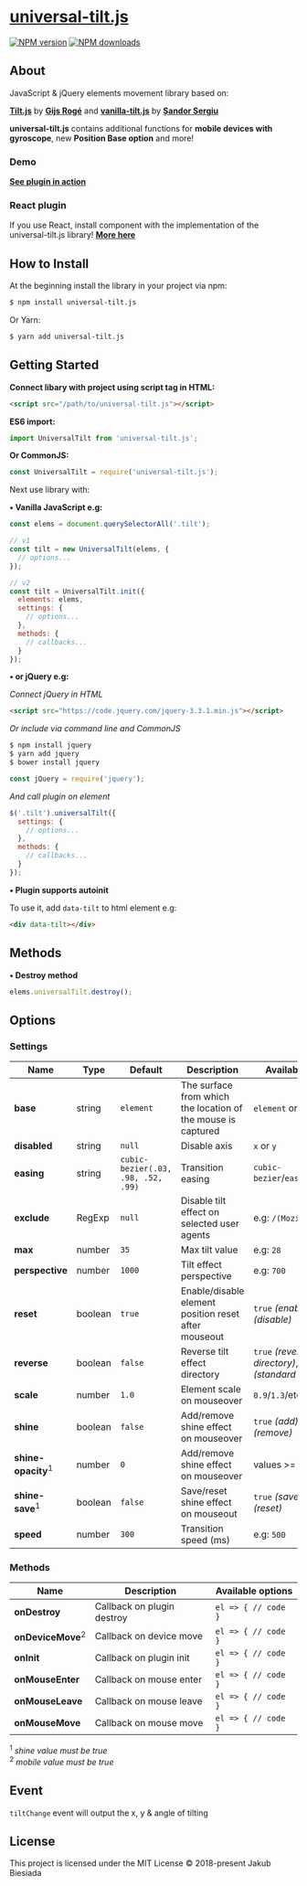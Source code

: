 # [universal-tilt.js](https://github.com/jb1905/universal-tilt.js)

[![NPM version](http://img.shields.io/npm/v/universal-tilt.js.svg?style=flat-square)](https://www.npmjs.com/package/universal-tilt.js)
[![NPM downloads](http://img.shields.io/npm/dm/universal-tilt.js.svg?style=flat-square)](https://www.npmjs.com/package/universal-tilt.js)

## About
JavaScript & jQuery elements movement library based on:

**[Tilt.js](https://gijsroge.github.io/tilt.js/)** by **[Gijs Rogé](https://twitter.com/GijsRoge)** and **[vanilla-tilt.js](https://micku7zu.github.io/vanilla-tilt.js/index.html)** by **[Șandor Sergiu](https://github.com/micku7zu)**

**universal-tilt.js** contains additional functions for **mobile devices with gyroscope**, new **Position Base option** and more!

### Demo
**[See plugin in action](https://jb1905.github.io/universal-tilt.js/)**

### React plugin
If you use React, install component with the implementation of the universal-tilt.js library!
**[More here](https://github.com/JB1905/react-universal-tilt/)**

## How to Install
At the beginning install the library in your project via npm:
```bash
$ npm install universal-tilt.js
```

Or Yarn:
```bash
$ yarn add universal-tilt.js
```

## Getting Started
**Connect libary with project using script tag in HTML:**
```html
<script src="/path/to/universal-tilt.js"></script>
```

**ES6 import:**
```js
import UniversalTilt from 'universal-tilt.js';
```

**Or CommonJS:**
```js
const UniversalTilt = require('universal-tilt.js');
```

Next use library with:

**&bull; Vanilla JavaScript e.g:**
```js
const elems = document.querySelectorAll('.tilt');

// v1
const tilt = new UniversalTilt(elems, {
  // options...
});

// v2
const tilt = UniversalTilt.init({
  elements: elems,
  settings: {
    // options...
  },
  methods: {
    // callbacks...
  }
});
```

**&bull; or jQuery e.g:**

*Connect jQuery in HTML*
```html
<script src="https://code.jquery.com/jquery-3.3.1.min.js"></script>
```

*Or include via command line and CommonJS*
```sh
$ npm install jquery
$ yarn add jquery
$ bower install jquery
```

```js
const jQuery = require('jquery');
```

*And call plugin on element*
```js
$('.tilt').universalTilt({
  settings: {
    // options...
  },
  methods: {
    // callbacks...
  }
});
```

**&bull; Plugin supports autoinit**

To use it, add `data-tilt` to html element e.g:
```html
<div data-tilt></div>
```

## Methods
**&bull; Destroy method**
```js
elems.universalTilt.destroy();
```

## Options
### Settings
Name | Type | Default | Description | Available options
-|-|-|-|-
**base** | string | `element` | The surface from which the location of the mouse is captured | `element` or `window`
**disabled** | string | `null` | Disable axis | `x` or `y`
**easing** | string | `cubic-bezier(.03, .98, .52, .99)` | Transition easing | `cubic-bezier`/`ease`/`linear`/etc.
**exclude** | RegExp | `null` | Disable tilt effect on selected user agents | e.g: <code>/(Mozilla&#124;iPad)/</code>
**max** | number | `35` | Max tilt value | e.g: `28`
**perspective** | number | `1000` | Tilt effect perspective | e.g: `700`
**reset** | boolean | `true` | Enable/disable element position reset after mouseout | `true` *(enable)*, `false` *(disable)*
**reverse** | boolean | `false` | Reverse tilt effect directory | `true` *(reverse directory)*, `false` *(standard directory)*
**scale** | number | `1.0` | Element scale on mouseover | `0.9`/`1.3`/etc.
**shine** | boolean | `false` | Add/remove shine effect on mouseover | `true` *(add)*, `false` *(remove)*
**shine-opacity**<sup>1</sup> | number | `0` | Add/remove shine effect on mouseover | values >= `0`  and <= `1`
**shine-save**<sup>1</sup> | boolean | `false` | Save/reset shine effect on mouseout | `true` *(save)*, `false` *(reset)*
**speed** | number | `300` | Transition speed (ms) | e.g: `500`

### Methods
Name | Description | Available options
-|-|-
**onDestroy** | Callback on plugin destroy | `el => { // code }`
**onDeviceMove**<sup>2</sup> | Callback on device move | `el => { // code }`
**onInit** | Callback on plugin init | `el => { // code }`
**onMouseEnter** | Callback on mouse enter | `el => { // code }`
**onMouseLeave** | Callback on mouse leave | `el => { // code }`
**onMouseMove** | Callback on mouse move | `el => { // code }`

<sup>1</sup> *shine value must be true*<br>
<sup>2</sup> *mobile value must be true*

## Event
`tiltChange` event will output the x, y & angle of tilting

## License
This project is licensed under the MIT License © 2018-present Jakub Biesiada
